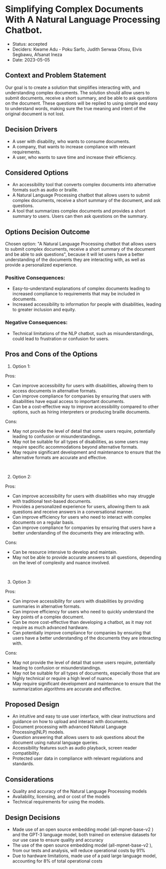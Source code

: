 # Simplifying Complex Documents With A Natural Language Processing Chatbot.

* Status: accepted 
* Deciders: Kwame Adu - Poku Sarfo, Judith Serwaa Ofosu, Elvis Segbawu, Afsanat Ineza
* Date: 2023-05-05

## Context and Problem Statement
Our goal is to create a solution that simplifies interacting with, and understanding complex documents. The solution should allow users to submit documents, receive a short summary, and be able to ask questions on the document. These questions will be replied to using simple and easy to understand words, making sure the true meaning and intent of the original document is not lost.

## Decision Drivers <!-- optional -->

* A user with disability, who wants to consume documents.
* A company, that wants to increase compliance with relevant requirements.
* A user, who wants to save time and increase their efficiency.

## Considered Options

* An accessibility tool that converts complex documents into alternative formats such as audio or braille.
* A Natural Language Processing chatbot that allows users to submit complex documents, receive a short summary of the document, and ask questions.
* A tool that summarizes complex documents and provides a short summary to users. Users can then ask questions on the summary.

## Options Decision Outcome

Chosen option: "A Natural Language Processing chatbot that allows users to submit complex documents, receive a short summary of the document and be able to ask questions", because it will let users have a better understanding of the documents they are interacting with, as well as provide a personalized experience.

### Positive Consequences:

- Easy-to-understand explanations of complex documents leading to increased compliance to requirements that may be included in documents.
- Increased accessibility to information for people with disabilities, leading to greater inclusion and equity.

### Negative Consequences:

- Technical limitations of the NLP chatbot, such as  misunderstandings, could lead to frustration or confusion for users.

## Pros and Cons of the Options

1. Option 1:

Pros:
- Can improve accessibility for users with disabilities, allowing them to access documents in alternative formats.
- Can improve compliance for companies by ensuring that users with disabilities have equal access to important documents.
- Can be a cost-effective way to improve accessibility compared to other options, such as hiring interpreters or producing braille documents.

Cons:
- May not provide the level of detail that some users require, potentially leading to confusion or misunderstandings.
- May not be suitable for all types of disabilities, as some users may require specific accommodations beyond alternative formats.
- May require significant development and maintenance to ensure that the alternative formats are accurate and effective.

&nbsp;

2. Option 2:

Pros:
- Can improve accessibility for users with disabilities who may struggle with traditional text-based documents.
- Provides a personalized experience for users, allowing them to ask questions and receive answers in a conversational manner.
- Can improve efficiency for users who need to interact with complex documents on a regular basis.
- Can improve compliance for companies by ensuring that users have a better understanding of the documents they are interacting with.

Cons:
- Can be resource intensive to develop and maintain.
- May not be able to provide accurate answers to all questions, depending on the level of complexity and nuance involved.

&nbsp;

3. Option 3:

Pros:
- Can improve accessibility for users with disabilities by providing summaries in alternative formats.
- Can improve efficiency for users who need to quickly understand the key points of a complex document.
- Can be more cost-effective than developing a chatbot, as it may not require as much advanced hardware.
- Can potentially improve compliance for companies by ensuring that users have a better understanding of the documents they are interacting with.

Cons:
- May not provide the level of detail that some users require, potentially leading to confusion or misunderstandings.
- May not be suitable for all types of documents, especially those that are highly technical or require a high level of nuance.
- May require significant development and maintenance to ensure that the summarization algorithms are accurate and effective.

## Proposed Design

* An intuitive and easy to use user interface, with clear instructions and guidance on how to upload and interact with documents. 
* Document processing with advanced Natural Language Processing(NLP) models.
* Question answering that allows users to ask questions about the document using natural language queries.
* Accessibility features such as audio playback, screen reader compatibility.
* Protected user data in compliance with relevant regulations and standards.

## Considerations

* Quality and accuracy of the Natural Language Processing models
* Availability, licensing, and or cost of the models
* Technical requirements for using the models.

## Design Decisions

* Made use of an open source embedding model (all-mpnet-base-v2
) and the GPT-3 language model, both trained on extensive datasets for our use case to ensure quality and accuracy
* The use of the open source embedding model (all-mpnet-base-v2
), from our tests and analysis, will reduce operational costs by 91%
* Due to hardware limitations, made use of a paid large language model, accounting for 8% of total operational costs